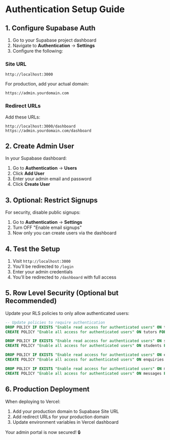 # Authentication Setup Guide

## 1. Configure Supabase Auth

1. Go to your Supabase project dashboard
2. Navigate to **Authentication** → **Settings**
3. Configure the following:

### Site URL
```
http://localhost:3000
```
For production, add your actual domain:
```
https://admin.yourdomain.com
```

### Redirect URLs
Add these URLs:
```
http://localhost:3000/dashboard
https://admin.yourdomain.com/dashboard
```

## 2. Create Admin User

In your Supabase dashboard:
1. Go to **Authentication** → **Users**
2. Click **Add User**
3. Enter your admin email and password
4. Click **Create User**

## 3. Optional: Restrict Signups

For security, disable public signups:
1. Go to **Authentication** → **Settings**
2. Turn OFF "Enable email signups"
3. Now only you can create users via the dashboard

## 4. Test the Setup

1. Visit `http://localhost:3000`
2. You'll be redirected to `/login`
3. Enter your admin credentials
4. You'll be redirected to `/dashboard` with full access

## 5. Row Level Security (Optional but Recommended)

Update your RLS policies to only allow authenticated users:

```sql
-- Update policies to require authentication
DROP POLICY IF EXISTS "Enable read access for authenticated users" ON tutors;
CREATE POLICY "Enable all access for authenticated users" ON tutors FOR ALL USING (auth.role() = 'authenticated');

DROP POLICY IF EXISTS "Enable read access for authenticated users" ON students;
CREATE POLICY "Enable all access for authenticated users" ON students FOR ALL USING (auth.role() = 'authenticated');

DROP POLICY IF EXISTS "Enable read access for authenticated users" ON enquiries;
CREATE POLICY "Enable all access for authenticated users" ON enquiries FOR ALL USING (auth.role() = 'authenticated');

DROP POLICY IF EXISTS "Enable read access for authenticated users" ON messages;
CREATE POLICY "Enable all access for authenticated users" ON messages FOR ALL USING (auth.role() = 'authenticated');
```

## 6. Production Deployment

When deploying to Vercel:
1. Add your production domain to Supabase Site URL
2. Add redirect URLs for your production domain
3. Update environment variables in Vercel dashboard

Your admin portal is now secured! 🔒
